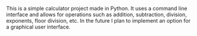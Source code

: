 This is a simple calculator project made in Python. It uses a command line interface and allows for operations such as addition, subtraction, division, exponents, floor division, etc. In the future I plan to implement an option for a graphical user interface.
